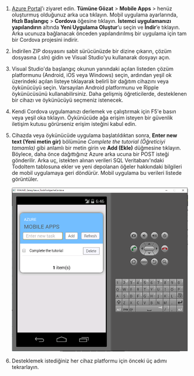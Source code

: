 
1. [Azure Portal]’ı ziyaret edin. **Tümüne Gözat** > **Mobile Apps** > henüz oluşturmuş olduğunuz arka uca tıklayın. Mobil uygulama ayarlarında, **Hızlı Başlangıç** > **Cordova** öğesine tıklayın. **İstemci uygulamanızı yapılandırın** altında **Yeni Uygulama Oluştur**’u seçin ve **İndir**’e tıklayın. Arka ucunuza bağlanacak önceden yapılandırılmış bir uygulama için tam bir Cordova projesini indirir.

2. İndirilen ZIP dosyasını sabit sürücünüzde bir dizine çıkarın, çözüm dosyasına (.sln) gidin ve Visual Studio'yu kullanarak dosyayı açın.

5. Visual Studio'da başlangıç okunun yanındaki açılan listeden çözüm platformunu (Android, iOS veya Windows) seçin, ardından yeşil ok üzerindeki açılan listeye tıklayarak belirli bir dağıtım cihazını veya öykünücüyü seçin. Varsayılan Android platformunu ve Ripple öykünücüsünü kullanabilirsiniz. Daha gelişmiş öğreticilerde, desteklenen bir cihazı ve öykünücüyü seçmeniz istenecek. 

6. Kendi Cordova uygulamanızı derlemek ve çalıştırmak için F5'e basın veya yeşil oka tıklayın. Öykünücüde ağa erişim isteyen bir güvenlik iletişim kutusu görürseniz erişim isteğini kabul edin.   

7. Cihazda veya öykünücüde uygulama başlatıldıktan sonra, **Enter new text (Yeni metin gir)** bölümüne _Complete the tutorial (Öğreticiyi tamamla)_ gibi anlamlı bir metin girin ve **Add (Ekle)** düğmesine tıklayın.  
Böylece, daha önce dağıttığınız Azure arka ucuna bir POST isteği gönderilir. Arka uç, istekten alınan verileri SQL Veritabanı'ndaki TodoItem tablosuna ekler ve yeni depolanan öğeler hakkındaki bilgileri de mobil uygulamaya geri döndürür. Mobil uygulama bu verileri listede görüntüler.

    ![](./media/app-service-mobile-cordova-quickstart/quickstart-startup.png)
    
8. Desteklemek istediğiniz her cihaz platformu için önceki üç adımı tekrarlayın.

[Azure Portal]: https://portal.azure.com/



<!--HONumber=sep16_HO1-->



